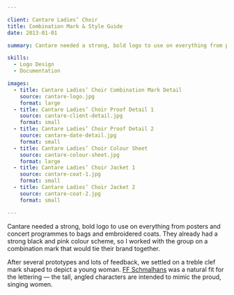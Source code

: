 ```yaml
---

client: Cantare Ladies’ Choir
title: Combination Mark & Style Guide
date: 2013-01-01

summary: Cantare needed a strong, bold logo to use on everything from posters and concert programmes to bags and embroidered coats. They already had a strong black and pink colour scheme, so I worked with the group on a combination mark that would tie their brand together.

skills:
  - Logo Design
  - Documentation

images:
  - title: Cantare Ladies’ Choir Combination Mark Detail
    source: cantare-logo.jpg
    format: large
  - title: Cantare Ladies’ Choir Proof Detail 1
    source: cantare-client-detail.jpg
    format: small
  - title: Cantare Ladies’ Choir Proof Detail 2
    source: cantare-date-detail.jpg
    format: small
  - title: Cantare Ladies’ Choir Colour Sheet
    source: cantare-colour-sheet.jpg
    format: large
  - title: Cantare Ladies’ Choir Jacket 1
    source: cantare-coat-1.jpg
    format: small
  - title: Cantare Ladies’ Choir Jacket 2
    source: cantare-coat-2.jpg
    format: small

---
```


Cantare needed a strong, bold logo to use on everything from posters and concert programmes to bags and embroidered coats. They already had a strong black and pink colour scheme, so I worked with the group on a combination mark that would tie their brand together.

After several prototypes and lots of feedback, we settled on a treble clef mark shaped to depict a young woman. [FF Schmalhans](https://www.fontfont.com/fonts/schmalhans) was a natural fit for the lettering &mdash; the tall, angled characters are intended to mimic the proud, singing women.

